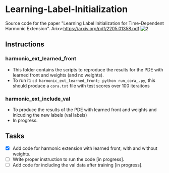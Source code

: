 # Learning-Label-Initialization
Source code for the paper "Learning Label Initialization for Time-Dependent Harmonic Extension". 
Arixv:https://arxiv.org/pdf/2205.01358.pdf
![2](https://user-images.githubusercontent.com/38216671/167074954-ce00bba4-1838-45c2-b5ff-f590e2dfa99b.png)

## Instructions
### harmonic_ext_learned_front
- This folder contains the scripts to reproduce the results for the PDE with learned front and weights (and no weights).
- To run it: `cd harmonic_ext_learned_front; python run_cora_.py`, this should produce a `cora.txt` file with test scores over 100 iteraitons

### harmonic_ext_include_val
- To produce the results of the PDE with learned front and weights and inlcuding the new labels (val labels)
- In progress.


## Tasks
- [x] Add code for harmonic extension with learned front, with and without weights.
- [ ] Write proper instruction to run the code [in progress].
- [ ] Add code for including the val data after training [in progress].
